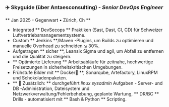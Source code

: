### ✈️ Skyguide (über Antaesconsulting) - _Senior DevOps Engineer_

** Jan 2025 - Gegenwart • Zürich, Ch **

- Integrated ** DevSecops ** Praktiken (Sast, Dast, CI, CD) für Schweizer Luftvertriebsmanagementsysteme.
- Custom ** Jenkins **/Maven -Plugins, um Builds zu optimieren und manuelle Overhead zu schneiden ↘︎ 30%.
- Aufgetragen ** sicher **, Leansix Sigma und agil, um Abfall zu entfernen und die Qualität zu steigern.
- ** Optimierte Lieferung ** Arbeitsabläufe für zeitnahe, hochwertige Freisetzungen in sicherheitskritischen Umgebungen.
- Frühstufe Bilder mit ** Docker🐳 **, Sonarqube, Artefactory, LinuxRPM und Schokoladenpaketen.
- ** 🔧 Zusätzlich: ** durchgeführt _linux sysadmin_ Aufgaben - Server- und DB -Administration, Dateisystem und Netzwerkverwaltung/Fehlerbehebung, geplante Wartung, ** DR/BC ** Drills - automatisiert mit ** Bash & Python ** Scripting.
